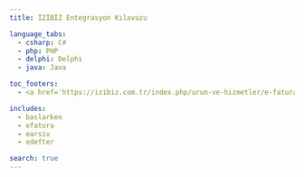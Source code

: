 ```yaml
---
title: İZİBİZ Entegrasyon Kılavuzu

language_tabs:
  - csharp: C#
  - php: PHP
  - delphi: Delphi
  - java: Java

toc_footers:
  - <a href='https://izibiz.com.tr/index.php/urun-ve-hizmetler/e-fatura-destek/demo' target='_blank'>Test Hesabı Talep Formu</a>

includes:
  - baslarken
  - efatura
  - earsiv
  - edefter

search: true
---
```

